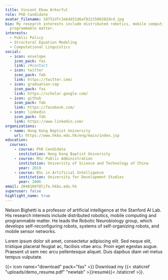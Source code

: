 ```yaml
---
title: Vincent Ekow Arkorful
role: PhD Candidate
avatar_filename: 10751dfc1ebdd31d6af8221586202dcd.jpg
bio: My research interests include distributed robotics, mobile computing and
  programmable matter.
interests:
  - Public Policy
  - Structural Equation Modeling
  - Computational Linguistics
social:
  - icon: envelope
    icon_pack: fas
    link: /#contact
  - icon: twitter
    icon_pack: fab
    link: https://twitter.com/
  - icon: graduation-cap
    icon_pack: fas
    link: https://scholar.google.com/
  - icon: github
    icon_pack: fab
    link: https://facebook.com/
  - icon: linkedin
    icon_pack: fab
    link: https://www.linkedin.com/
organizations:
  - name: Hong Kong Baptist University
    url: https://www.hkbu.edu.hk/eng/main/index.jsp
education:
  courses:
    - course: PhD Candidate
      institution: Hong Kong Baptist University
    - course: MSc Public Administration
      institution: University of Science and Technology of China
      year: 2019
    - course: BSc in Artificial Intelligence
      institution: University for Development Studies
      year: 2006
email: 20481047@life.hkbu.edu.hk
superuser: false
highlight_name: true
---
```


Nelson Bighetti is a professor of artificial intelligence at the Stanford AI Lab. His research interests include distributed robotics, mobile computing and programmable matter. He leads the Robotic Neurobiology group, which develops self-reconfiguring robots, systems of self-organizing robots, and mobile sensor networks.

Lorem ipsum dolor sit amet, consectetur adipiscing elit. Sed neque elit, tristique placerat feugiat ac, facilisis vitae arcu. Proin eget egestas augue. Praesent ut sem nec arcu pellentesque aliquet. Duis dapibus diam vel metus tempus vulputate.

{{< icon name="download" pack="fas" >}} Download my {{< staticref "uploads/demo_resume.pdf" "newtab" >}}resumé{{< /staticref >}}.

